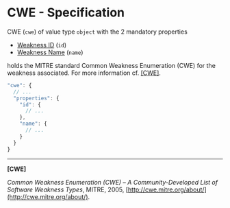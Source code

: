 # CWE - Specification

CWE (`cwe`) of value type `object` with the 2 mandatory properties

* [Weakness ID](cwe/id-spec.en.md) (`id`)
* [Weakness Name](cwe/name-spec.en.md) (`name`)

holds the MITRE standard Common Weakness Enumeration (CWE) for the weakness
associated. For more information cf. [[CWE]](#cwe).

```javascript
"cwe": {
  // ...
  "properties": {
    "id": {
      // ...
    },
    "name": {
      // ...
    }
  }
}
```

___

<a name="cwe"/>**[CWE]**

_Common Weakness Enumeration (CWE) – A Community-Developed List of Software
Weakness Types_, MITRE, 2005,
[http://cwe.mitre.org/about/](http://cwe.mitre.org/about/).
